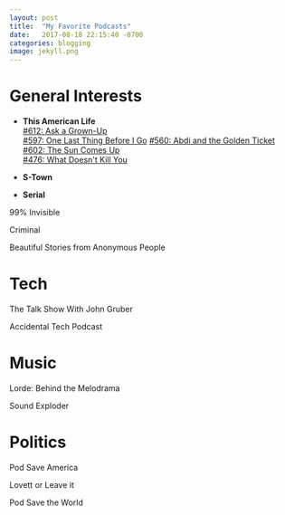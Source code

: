 ```yaml
---
layout: post
title:  "My Favorite Podcasts"
date:   2017-08-18 22:15:40 -0700
categories: blogging
image: jekyll.png
---
```


# General Interests
 
+ **This American Life**  
[#612: Ask a Grown-Up](https://m.thisamericanlife.org/radio-archives/episode/612/ask-a-grown-up)  
[#597: One Last Thing Before I Go](https://m.thisamericanlife.org/radio-archives/episode/597/one-last-thing-before-i-go) 
[#560: Abdi and the Golden Ticket](https://m.thisamericanlife.org/radio-archives/episode/560/abdi-and-the-golden-ticket)  
[#602: The Sun Comes Up](https://m.thisamericanlife.org/radio-archives/episode/602/the-sun-comes-up)  
[#476: What Doesn't Kill You](https://m.thisamericanlife.org/radio-archives/episode/476/what-doesnt-kill-you)  

+ **S-Town**

+ **Serial**

99% Invisible

Criminal

Beautiful Stories from Anonymous People


# Tech

The Talk Show With John Gruber

Accidental Tech Podcast


# Music

Lorde: Behind the Melodrama

Sound Exploder


# Politics

Pod Save America

Lovett or Leave it

Pod Save the World

